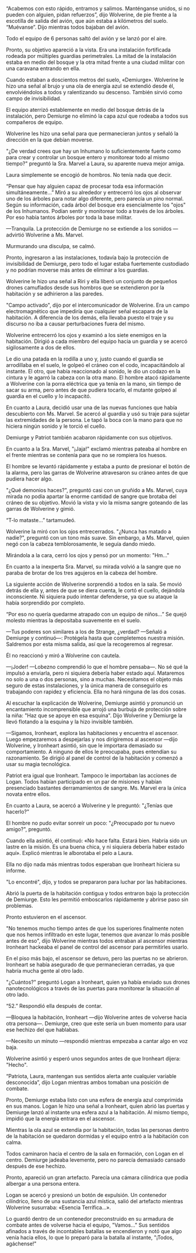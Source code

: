 
“Acabemos con esto rápido, entramos y salimos. Manténganse unidos, si no pueden con alguien, pidan refuerzos”, dijo Wolverine, de pie frente a la escotilla de salida del avión, que aún estaba a kilómetros del suelo. “Muévanse”. Dijo mientras todos bajaban del avión.

Todo el equipo de 6 personas saltó del avión y se lanzó por el aire.

Pronto, su objetivo apareció a la vista. Era una instalación fortificada rodeada por múltiples guardias perimetrales. La mitad de la instalación estaba en medio del bosque y la otra mitad frente a una ciudad militar con una caravana entrando en ella.

Cuando estaban a doscientos metros del suelo, «Demiurge». Wolverine le hizo una señal al brujo y una ola de energía azul se extendió desde él, envolviéndolos a todos y ralentizando su descenso. También sirvió como campo de invisibilidad.

El equipo aterrizó establemente en medio del bosque detrás de la instalación, pero Demiurge no eliminó la capa azul que rodeaba a todos sus compañeros de equipo.

Wolverine les hizo una señal para que permanecieran juntos y señaló la dirección en la que debían moverse.

"¿De verdad crees que hay un Inhumano lo suficientemente fuerte como para crear y controlar un bosque entero y monitorear todo al mismo tiempo?" preguntó la Sra. Marvel a Laura, su aparente nueva mejor amiga.

Laura simplemente se encogió de hombros. No tenía nada que decir.

“Pensar que hay alguien capaz de procesar toda esa información simultáneamente…” Miró a su alrededor y entrecerró los ojos al observar uno de los árboles para notar algo diferente, pero parecía un pino normal. Según su información, cada árbol del bosque era esencialmente los "ojos" de los Inhumanos. Podían sentir y monitorear todo a través de los árboles. Por eso había tantos árboles por toda la base militar.

—Tranquila. La protección de Demiurge no se extiende a los sonidos —advirtió Wolverine a Ms. Marvel.

Murmurando una disculpa, se calmó.

Pronto, ingresaron a las instalaciones, todavía bajo la protección de invisibilidad de Demiurge, pero todo el lugar estaba fuertemente custodiado y no podrían moverse más antes de eliminar a los guardias.

Wolverine le hizo una señal a Riri y ella liberó un conjunto de pequeños drones camuflados desde sus hombros que se extendieron por la habitación y se adhirieron a las paredes.

"Campo activado", dijo por el intercomunicador de Wolverine. Era un campo electromagnético que impediría que cualquier señal escapara de la habitación. A diferencia de los demás, ella llevaba puesto el traje y su discurso no iba a causar perturbaciones fuera del mismo.

Wolverine entrecerró los ojos y examinó a los siete enemigos en la habitación. Dirigió a cada miembro del equipo hacia un guardia y se acercó sigilosamente a dos de ellos.

Le dio una patada en la rodilla a uno y, justo cuando el guardia se arrodillaba en el suelo, le golpeó el cráneo con el codo, incapacitándolo al instante. El otro, que había reaccionado al sonido, le dio un codazo en la cintura y le agarró la cabeza con la otra mano. El hombre atacó rápidamente a Wolverine con la porra eléctrica que ya tenía en la mano, sin tiempo de sacar su arma, pero antes de que pudiera tocarlo, el mutante golpeó al guardia en el cuello y lo incapacitó.

En cuanto a Laura, decidió usar una de las nuevas funciones que había descubierto con Ms. Marvel. Se acercó al guardia y usó su traje para sujetar las extremidades de la persona. Le tapó la boca con la mano para que no hiciera ningún sonido y le torció el cuello.

Demiurge y Patriot también acabaron rápidamente con sus objetivos.

En cuanto a la Sra. Marvel, "¡Jaja!" exclamó mientras pateaba al hombre en el frente mientras se contenía para que no se rompiera los huesos.

El hombre se levantó rápidamente y estaba a punto de presionar el botón de la alarma, pero las garras de Wolverine atravesaron su cráneo antes de que pudiera hacer algo.

"¿Qué demonios haces?", preguntó casi con un gruñido a Ms. Marvel, cuya mirada no podía apartar la enorme cantidad de sangre que brotaba del cráneo de su objetivo. Movió la vista y vio la misma sangre goteando de las garras de Wolverine y gimió.

“T-lo mataste…” tartamudeó.

Wolverine la miró con los ojos entrecerrados. "¿Nunca has matado a nadie?", preguntó con un tono más suave. Sin embargo, a Ms. Marvel, quien negó con la cabeza temblorosamente, le seguía dando miedo.

Mirándola a la cara, cerró los ojos y pensó por un momento: "Hm..."

En cuanto a la inexperta Sra. Marvel, su mirada volvió a la sangre que no paraba de brotar de los tres agujeros en la cabeza del hombre.

La siguiente acción de Wolverine sorprendió a todos en la sala. Se movió detrás de ella y, antes de que se diera cuenta, le cortó el cuello, dejándola inconsciente. Ni siquiera pudo intentar defenderse, ya que su ataque la había sorprendido por completo.

“Por eso no quería quedarme atrapado con un equipo de niños…” Se quejó molesto mientras la depositaba suavemente en el suelo.

—Tus poderes son similares a los de Strange, ¿verdad? —Señaló a Demiurge y continuó—: Protégela hasta que completemos nuestra misión. Saldremos por esta misma salida, así que la recogeremos al regresar.

Él no reaccionó y miró a Wolverine con cautela.

—¡Joder! —Lobezno comprendió lo que el hombre pensaba—. No sé qué la impulsó a enviarla, pero ni siquiera debería haber estado aquí. Mataremos no solo a una o dos personas, sino a muchas. Necesitamos el objeto más seguro de estas instalaciones, y la única manera de conseguirlo es trabajando con rapidez y eficiencia. Ella no hará ninguna de las dos cosas.

Al escuchar la explicación de Wolverine, Demiurge asintió y pronunció un encantamiento incomprensible que arrojó una burbuja de protección sobre la niña: "Haz que se apoye en esa esquina". Dijo Wolverine y Demiurge la llevó flotando a la esquina y la hizo invisible también.

—Sigamos, Ironheart, explora las habitaciones y encuentra el ascensor. Luego empezaremos a despejarlas y nos dirigiremos al ascensor —dijo Wolverine, y Ironheart asintió, sin que le importara demasiado su comportamiento. A ninguno de ellos le preocupaba, pues entendían su razonamiento. Se dirigió al panel de control de la habitación y comenzó a usar su magia tecnológica.

Patriot era igual que Ironheart. Tampoco le importaban las acciones de Logan. Todos habían participado en un par de misiones y habían presenciado bastantes derramamientos de sangre. Ms. Marvel era la única novata entre ellos.

En cuanto a Laura, se acercó a Wolverine y le preguntó: "¿Tenías que hacerlo?"

El hombre no pudo evitar sonreír un poco: "¿Preocupado por tu nuevo amigo?", preguntó.

Cuando ella asintió, él continuó: «No hace falta. Estará bien. Habría sido un lastre en la misión. Es una buena chica, y ni siquiera debería haber estado aquí». Explicó mientras le alborotaba el pelo a Laura.

Ella no dijo nada más mientras todos esperaban que Ironheart hiciera su informe.

"Lo encontré", dijo, y todos se prepararon para luchar por las habitaciones.

Abrió la puerta de la habitación contigua y todos entraron bajo la protección de Demiurge. Esto les permitió emboscarlos rápidamente y abrirse paso sin problemas.

Pronto estuvieron en el ascensor.

"No tenemos mucho tiempo antes de que los superiores finalmente noten que nos hemos infiltrado en este lugar, tenemos que avanzar lo más posible antes de eso", dijo Wolverine mientras todos entraban al ascensor mientras Ironheart hackeaba el panel de control del ascensor para permitirles usarlo.

En el piso más bajo, el ascensor se detuvo, pero las puertas no se abrieron. Ironheart se había asegurado de que permanecieran cerradas, ya que habría mucha gente al otro lado.

"¿Cuántos?" preguntó Logan a Ironheart, quien ya había enviado sus drones nanotecnológicos a través de las puertas para monitorear la situación al otro lado.

“52.” Respondió ella después de contar.

—Bloquea la habitación, Ironheart —dijo Wolverine antes de volverse hacia otra persona—. Demiurge, creo que este sería un buen momento para usar ese hechizo del que hablabas.

—Necesito un minuto —respondió mientras empezaba a cantar algo en voz baja.

Wolverine asintió y esperó unos segundos antes de que Ironheart dijera: "Hecho".

“Patriota, Laura, mantengan sus sentidos alerta ante cualquier variable desconocida”, dijo Logan mientras ambos tomaban una posición de combate.

Pronto, Demiurge estaba listo con una esfera de energía azul comprimida en sus manos. Logan le hizo una señal a Ironheart, quien abrió las puertas y Demiurge lanzó al instante una esfera azul a la habitación. Al mismo tiempo, impidió que la energía entrara en el ascensor.

Mientras la ola azul se extendía por la habitación, todas las personas dentro de la habitación se quedaron dormidas y el equipo entró a la habitación con calma.

Todos caminaron hacia el centro de la sala en formación, con Logan en el centro. Demiurge jadeaba levemente, pero no parecía demasiado cansado después de ese hechizo.

Pronto, apareció un gran artefacto. Parecía una cámara cilíndrica que podía albergar a una persona entera.

Logan se acercó y presionó un botón de expulsión. Un contenedor cilíndrico, lleno de una sustancia azul mística, salió del artefacto mientras Wolverine susurraba: «Esencia Terrífica...».

Lo guardó dentro de un contenedor preconstruido en su armadura de combate antes de volverse hacia el equipo, "Vamos..." Sus sentidos afinados a través de incontables batallas se encendieron y notó que algo venía hacia ellos, lo que lo preparó para la batalla al instante, "¡Todos, agáchense!"
